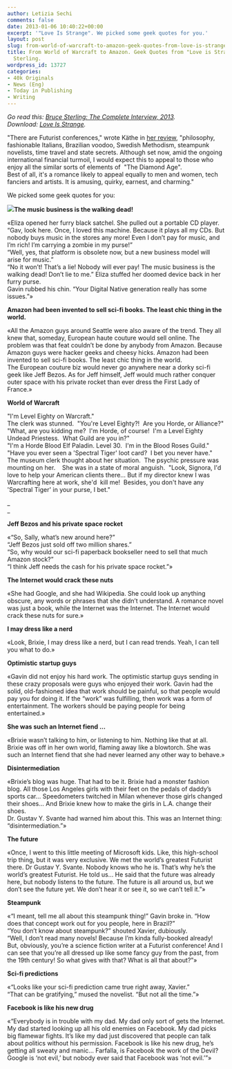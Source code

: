 ```yaml
---
author: Letizia Sechi
comments: false
date: 2013-01-06 10:40:22+00:00
excerpt: '"Love Is Strange". We picked some geek quotes for you.'
layout: post
slug: from-world-of-warcraft-to-amazon-geek-quotes-from-love-is-strange-by-bruce-sterling
title: From World of Warcraft to Amazon. Geek Quotes from "Love is Strange" by Bruce
  Sterling.
wordpress_id: 13727
categories:
- 40k Originals
- News (Eng)
- Today in Publishing
- Writing
---
```


_Go read this: [Bruce Sterling: The Complete Interview, 2013](http://www.40kbooks.com/?p=13726)._  
_Download: [Love Is Strange](http://www.amazon.com/dp/B00ASBPAWY/)._ 

"There are Futurist conferences," wrote Käthe in [her review](http://www.amazon.com/dp/B00ASBPAWY/), "philosophy, fashionable Italians, Brazilian voodoo, Swedish Methodism, steampunk novelists, time travel and state secrets. Although set now, amid the ongoing international financial turmoil, I would expect this to appeal to those who enjoy all the similar sorts of elements of  "The Diamond Age".   
Best of all, it's a romance likely to appeal equally to men and women, tech fanciers and artists. It is amusing, quirky, earnest, and charming."

We picked some geek quotes for you:

**![](http://www.40kbooks.com/wp-content/uploads/liscover.jpg)The music business is the walking dead!**

«Eliza opened her furry black satchel. She pulled out a portable CD player. “Gav, look here. Once, I loved this machine. Because it plays all my CDs. But nobody buys music in the stores any more! Even I don’t pay for music, and I’m rich! I’m carrying a zombie in my purse!”  
“Well, yes, that platform is obsolete now, but a new business model will arise for music.”  
“No it won’t! That’s a lie! Nobody will ever pay! The music business is the walking dead! Don’t lie to me.” Eliza stuffed her doomed device back in her furry purse.  
Gavin rubbed his chin. “Your Digital Native generation really has some issues.”»

**Amazon had been invented to sell sci-fi books. The least chic thing in the world.**

«All the Amazon guys around Seattle were also aware of the trend. They all knew that, someday, European haute couture would sell online. The problem was that feat couldn’t be done by anybody from Amazon. Because Amazon guys were hacker geeks and cheesy hicks. Amazon had been invented to sell sci-fi books. The least chic thing in the world.  
The European couture biz would never go anywhere near a dorky sci-fi geek like Jeff Bezos. As for Jeff himself, Jeff would much rather conquer outer space with his private rocket than ever dress the First Lady of France.»

**World of Warcraft**

"I'm Level Eighty on Warcraft."  
The clerk was stunned.  "You're Level Eighty?!  Are you Horde, or Alliance?"  
"What, are you kidding me?  I'm Horde, of course!  I'm a Level Eighty Undead Priestess.  What Guild are you in?"  
"I'm a Horde Blood Elf Paladin. Level 30.  I'm in the Blood Roses Guild."  
"Have you ever seen a 'Spectral Tiger' loot card?  I bet you never have."  
The museum clerk thought about her situation.  The psychic pressure was mounting on her.    She was in a state of moral anguish.  "Look, Signora, I'd love to help your American clients there... But if my director knew I was Warcrafting here at work, she'd  kill me!  Besides, you don't have any 'Spectral Tiger' in your purse, I bet."

_  
_

**Jeff Bezos and his private space rocket**

«“So, Sally, what’s new around here?”  
“Jeff Bezos just sold off two million shares.”  
“So, why would our sci-fi paperback bookseller need to sell that much Amazon stock?”  
“I think Jeff needs the cash for his private space rocket.”»

**The Internet would crack these nuts**

«She had Google, and she had Wikipedia. She could look up anything obscure, any words or phrases that she didn’t understand. A romance novel was just a book, while the Internet was the Internet. The Internet would crack these nuts for sure.»

**I may dress like a nerd**

«Look, Brixie, I may dress like a nerd, but I can read trends. Yeah, I can tell you what to do.»

**Optimistic startup guys**

«Gavin did not enjoy his hard work. The optimistic startup guys sending in these crazy proposals were guys who enjoyed their work. Gavin had the solid, old-fashioned idea that work should be painful, so that people would pay you for doing it. If the “work” was fulfilling, then work was a form of entertainment. The workers should be paying people for being entertained.»

**She was such an Internet fiend ...**

«Brixie wasn’t talking to him, or listening to him. Nothing like that at all. Brixie was off in her own world, flaming away like a blowtorch. She was such an Internet fiend that she had never learned any other way to behave.»

**Disintermediation**

«Brixie’s blog was huge. That had to be it. Brixie had a monster fashion blog. All those Los Angeles girls with their feet on the pedals of daddy’s sports car... Speedometers twitched in Milan whenever those girls changed their shoes... And Brixie knew how to make the girls in L.A. change their shoes.  
Dr. Gustav Y. Svante had warned him about this. This was an Internet thing: “disintermediation.”»

**The future**

«Once, I went to this little meeting of Microsoft kids. Like, this high-school trip thing, but it was very exclusive. We met the world’s greatest Futurist there. Dr Gustav Y. Svante. Nobody knows who he is. That’s why he’s the world’s greatest Futurist. He told us... He said that the future was already here, but nobody listens to the future. The future is all around us, but we don’t see the future yet. We don’t hear it or see it, so we can’t tell it.”»

**Steampunk**

«“I meant, tell me all about this steampunk thing!” Gavin broke in. “How does that concept work out for you people, here in Brazil?”  
“You don’t know about steampunk?” shouted Xavier, dubiously.  
“Well, I don’t read many novels! Because I’m kinda fully-booked already! But, obviously, you’re a science fiction writer at a Futurist conference! And I can see that you’re all dressed up like some fancy guy from the past, from the 19th century! So what gives with that? What is all that about?”»

**Sci-fi predictions**

«“Looks like your sci-fi prediction came true right away, Xavier.”  
“That can be gratifying,” mused the novelist. “But not all the time.”»

**Facebook is like his new drug**

«“Everybody is in trouble with my dad. My dad only sort of gets the Internet. My dad started looking up all his old enemies on Facebook. My dad picks big flamewar fights. It’s like my dad just discovered that people can talk about politics without his permission. Facebook is like his new drug, he’s getting all sweaty and manic... Farfalla, is Facebook the work of the Devil? Google is ‘not evil,’ but nobody ever said that Facebook was ‘not evil.’”»
